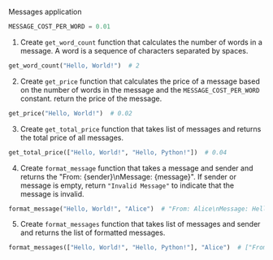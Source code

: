 
Messages application

```python
MESSAGE_COST_PER_WORD = 0.01
```

1. Create `get_word_count` function that calculates the number of words in a message. A word is a sequence of characters separated by spaces.
```python
get_word_count("Hello, World!")  # 2
```
2. Create `get_price` function that calculates the price of a message based on the number of words in the message and the `MESSAGE_COST_PER_WORD` constant. return the price of the message.
```python
get_price("Hello, World!")  # 0.02
```
3. Create `get_total_price` function that takes list of messages and returns the total price of all messages.
```python
get_total_price(["Hello, World!", "Hello, Python!"])  # 0.04
```
4. Create `format_message` function that takes a message and sender and returns the "From: {sender}\nMessage: {message}". If sender or message is empty, return `"Invalid Message"` to indicate that the message is invalid.
```python
format_message("Hello, World!", "Alice")  # "From: Alice\nMessage: Hello, World!"
```
5. Create `format_messages` function that takes list of messages and sender and returns the list of formatted messages.
```python
format_messages(["Hello, World!", "Hello, Python!"], "Alice")  # ["From: Alice\nMessage: Hello, World!", "From: Alice\nMessage: Hello, Python!"]
```
